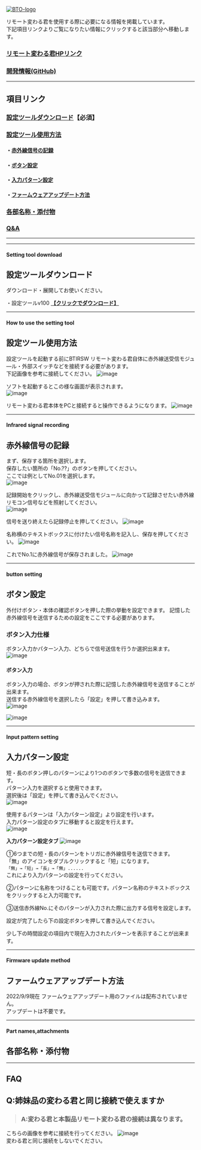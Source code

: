 [![BTO-logo](https://bit-trade-one.co.jp/wp/wp-content/uploads/2022/05/logo.png)](https://bit-trade-one.co.jp/)

リモート変わる君を使用する際に必要になる情報を掲載しています。  
下記項目リンクよりご覧になりたい情報にクリックすると該当部分へ移動します。  

### [リモート変わる君HPリンク](http://bit-trade-one.co.jp/btirsw)
### [開発情報(GitHub)](https://github.com/bit-trade-one/BTIRSW-Remote-KawaruKun)

---

## 項目リンク

### [設定ツールダウンロード](#setting-tool-download)【必須】  

### [設定ツール使用方法](#how-to-use-the-setting-tool)
#### ・[赤外線信号の記録](#infrared-signal-recording)
#### ・[ボタン設定](#button-setting)
#### ・[入力パターン設定](#input-pattern-setting)
#### ・[ファームウェアアップデート方法](#firmware-update-method)

### [各部名称・添付物](#part-namesattachments)
### [Q&A](#faq)

---

---

#### Setting tool download
## 設定ツールダウンロード
ダウンロード・展開してお使いください。

・設定ツールv100 __[【クリックでダウンロード】](https://github.com/bit-trade-one/BTIRSW-Remote-KawaruKun/releases/download/v100/RemoteKawaruKun_v100.zip)__

---

#### How to use the setting tool
## 設定ツール使用方法  

設定ツールを起動する前にBTIRSW リモート変わる君自体に赤外線送受信モジュ―ル・外部スイッチなどを接続する必要があります。  
下記画像を参考に接続してください。
![image](https://user-images.githubusercontent.com/85532743/187631525-4bd1715b-d424-4468-9108-6aa7c5a37a56.png)  

ソフトを起動するとこの様な画面が表示されます。  
![image](https://user-images.githubusercontent.com/85532743/187110138-1d444b2b-8fd2-44cc-a9ff-278468a351cc.png)  

リモート変わる君本体をPCと接続すると操作できるようになります。
![image](https://user-images.githubusercontent.com/85532743/187110314-431bd602-04dc-4e8e-96d4-8b42cb8942ef.png)  

---

#### Infrared signal recording
## 赤外線信号の記録  

まず、保存する箇所を選択します。  
保存したい箇所の「No.??」のボタンを押してください。   
ここでは例としてNo.01を選択します。  
![image](https://user-images.githubusercontent.com/85532743/187111258-c002351b-1b92-4853-9db8-3831d4b6a08e.png)  

記録開始をクリックし、赤外線送受信モジュールに向かって記録させたい赤外線リモコン信号などを照射してください。  
![image](https://user-images.githubusercontent.com/85532743/187110543-50f104f5-7c60-4889-b0ea-3ebc61f76657.png)  

信号を送り終えたら記録停止を押してください。
![image](https://user-images.githubusercontent.com/85532743/187110746-b53b850d-15e3-420f-83aa-0100c79dfa6c.png)  

名称横のテキストボックスに付けたい信号名称を記入し、保存を押してください。
![image](https://user-images.githubusercontent.com/85532743/187605776-8e677cc3-976c-4a5d-968c-80a819e62682.png)    

これでNo.1に赤外線信号が保存されました。
![image](https://user-images.githubusercontent.com/85532743/187111338-308121b8-c327-4241-87cd-a8a7238f21e4.png)  

---  

#### button setting
## ボタン設定  

外付けボタン・本体の確認ボタンを押した際の挙動を設定できます。
記憶した赤外線信号を送信するための設定をここでする必要があります。

### ボタン入力仕様

ボタン入力かパターン入力、どちらで信号送信を行うか選択出来ます。
![image](https://user-images.githubusercontent.com/85532743/187604074-49b4b780-5e10-4e56-87b0-b6ad573b4949.png)  

#### ボタン入力 
ボタン入力の場合、ボタンが押された際に記憶した赤外線信号を送信することが出来ます。  
送信する赤外線信号を選択したら「設定」を押して書き込みます。  
![image](https://user-images.githubusercontent.com/85532743/187604833-d115c53e-4558-4940-be51-d04eeb32e4eb.png)  
  
![image](https://user-images.githubusercontent.com/85532743/187604990-6023c72c-64b2-4472-8396-46a1d1427dd9.png)  
  
---
  
#### Input pattern setting
## 入力パターン設定  

短・長のボタン押しのパターンにより1つのボタンで多数の信号を送信できます。  
パターン入力を選択すると使用できます。  
選択後は「設定」を押して書き込んでください。  
![image](https://user-images.githubusercontent.com/85532743/187630098-3f4e6a04-3f83-4236-a7f4-c3fe440e9ab7.png)

使用するパターンは「入力パターン設定」より設定を行います。  
入力パターン設定のタブに移動すると設定を行えます。  
![image](https://user-images.githubusercontent.com/85532743/187607572-d314243a-988a-4321-a9d8-401def4b4e95.png)  
  
__入力パターン設定タブ__
![image](https://user-images.githubusercontent.com/85532743/187610206-00d15ded-200d-492a-a4fb-2b8f42bb6e95.png)  

①6つまでの短・長のパターンをトリガに赤外線信号を送信できます。  
「無」のアイコンをダブルクリックすると「短」になります。  
`「無」→「短」→「長」→「無」...... `  
これにより入力パターンの設定を行ってください。  

②パターンに名称をつけることも可能です。パターン名称のテキストボックスをクリックすると入力可能です。  

③送信赤外線No.にそのパターンが入力された際に出力する信号を設定します。
  
設定が完了したら下の設定ボタンを押して書き込んでください。

少し下の時間設定の項目内で現在入力されたパターンを表示することが出来ます。


---

#### Firmware update method
## ファームウェアアップデート方法  

2022/9/9現在 ファームウェアアップデート用のファイルは配布されていません。  
アップデートは不要です。

---

#### Part names,attachments
## 各部名称・添付物  

---

## FAQ

## Q:姉妹品の変わる君と同じ接続で使えますか



> ### A:変わる君と本製品リモート変わる君の接続は異なります。

こちらの画像を参考に接続を行ってください。
![image](https://user-images.githubusercontent.com/85532743/187631525-4bd1715b-d424-4468-9108-6aa7c5a37a56.png)  
変わる君と同じ接続をしないでください。
